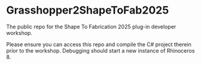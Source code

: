 # Grasshopper2ShapeToFab2025

The public repo for the Shape To Fabrication 2025 plug-in developer workshop.

Please ensure you can access this repo and compile the C# project therein prior to the workshop. 
Debugging should start a new instance of Rhinoceros 8.